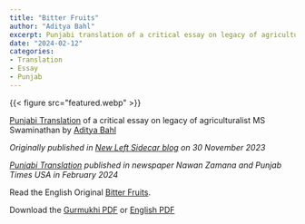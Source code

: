 ```yaml
---
title: "Bitter Fruits"
author: "Aditya Bahl"
excerpt: Punjabi translation of a critical essay on legacy of agriculturalist MS Swaminathan by Aditya Bahl
date: "2024-02-12"
categories:
- Translation
- Essay
- Punjab
---
```

{{< figure src="featured.webp" >}}

[Punjabi Translation](/pa/translation/bitter-fruits) of a critical essay on legacy of agriculturalist MS Swaminathan by [Aditya Bahl](https://adityabahl.com/)

*Originally published in [New Left Sidecar blog](https://newleftreview.org/sidecar/posts/bitter-fruits) on 30 November 2023*


*[Punjabi Translation](/pa/translation/bitter-fruits) published in newspaper Nawan Zamana and Punjab Times USA in February 2024*

Read the English Original [Bitter Fruits](https://newleftreview.org/sidecar/posts/bitter-fruits).

Download the [Gurmukhi PDF](/files/AdityaBahl_BitterFruits_NLRSidecar_2023_pa.pdf) or [English PDF](/files/AdityaBahl_BitterFruits_NLRSidecar_2023_en.pdf)
